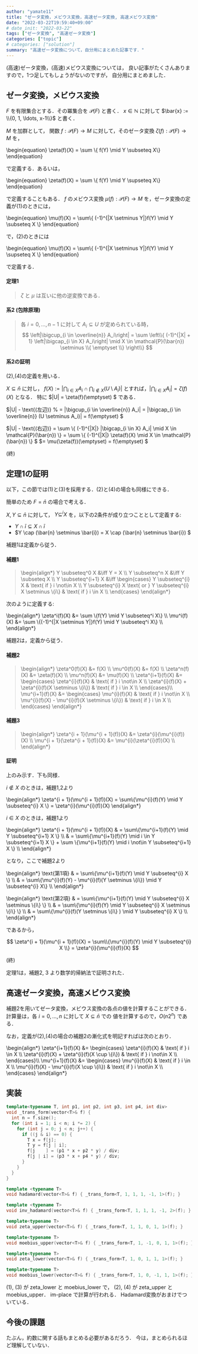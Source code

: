 ```yaml
---
author: "yamate11"
title: "ゼータ変換，メビウス変換，高速ゼータ変換, 高速メビウス変換"
date: "2022-03-22T19:59:40+09:00"
# date_init: "2022-03-22"
tags: ["ゼータ変換", "高速ゼータ変換"]
categories: ["topic"]
# categories: ["solution"]
summary: "高速ゼータ変換について，自分用にまとめた記事です．"
---
```


(高速)ゼータ変換，(高速)メビウス変換については，
良い記事がたくさんありますので，1つ足してもしょうがないのですが，
自分用にまとめました．

## ゼータ変換，メビウス変換

$F$ を有限集合とする．その冪集合を $\mathcal{P}(F)$ と書く．
$x \in \mathbb{N}$ に対して $\bar{x} := \\{0, 1, \ldots, x-1\\}$ と書く．

$M$ を加群として，
関数 $f: \mathcal{P}(F) \to M$ に対して，そのゼータ変換
$\zeta(f): \mathcal{P}(F) \to M$ を，

\begin{equation}
\zeta(f)(X) = \sum \\{ f(Y) \mid Y \subseteq X\\}
\end{equation}

で定義する．あるいは，

\begin{equation}
\zeta(f)(X) = \sum \\{ f(Y) \mid Y \supseteq X\\}
\end{equation}

で定義することもある．
$f$ のメビウス変換 $\mu(f): \mathcal{P}(F) \to M$
を，ゼータ変換の定義が(1)のときには，

\begin{equation}
\mu(f)(X) = \sum\\{ (-1)^{|X \setminus Y|}f(Y) \mid Y \subseteq X \\}
\end{equation}

で，(2)のときには

\begin{equation}
\mu(f)(X) = \sum\\{ (-1)^{|X \setminus Y|}f(Y) \mid Y \supseteq X \\}
\end{equation}

で定義する．

#### 定理1

> $\zeta$ と $\mu$ は互いに他の逆変換である．

#### 系2 (包除原理)

> 各 $i = 0, \ldots, n-1$ に対して $A_i \subseteq U$ が定められている時，
  $$ \left|\bigcup_{i \in \overline{n}} A_i\right| =
     \sum \left\\{ (-1)^{|X| + 1} \left|\bigcap_{i \in X} A_i\right| \mid X \in \mathcal{P}(\bar{n}) \setminus \\{ \emptyset \\} \right\\} $$

#### 系2の証明

(2),(4)の定義を用いる．

$X \subseteq \bar{n}$ に対し，
$f(X) := |\bigcap_{i \in X} A_i \cap \bigcap_{i \not\in X} (U \setminus A_i)|$
とすれば，$|\bigcap_{i \in X} A_i| = \zeta(f)(X)$ となる．
特に $|U| = \zeta(f)(\emptyset) $ である．

$|U| - \text{(左辺)} % = |\bigcup_{i \in \overline{n}} A_i|
= |\bigcap_{i \in \overline{n}} (U \setminus A_i)|
= f(\emptyset)
$

$|U| - \text{(右辺)} = 
   \sum \\{ (-1)^{|X|} |\bigcap_{i \in X} A_i| \mid X \in \mathcal{P}(\bar{n}) \\} 
= \sum \\{ (-1)^{|X|} \zeta(f)(X) \mid X \in \mathcal{P}(\bar{n}) \\}
$ $= \mu(\zeta(f))(\emptyset)
= f(\emptyset)
$

(終)

## 定理1の証明

以下，この節では(1)と(3)を採用する．(2)と(4)の場合も同様にできる．

簡単のため $F = \bar{n}$ の場合で考える．

$X, Y \subseteq \bar{n}$ に対して，
$Y\subseteq^i X$ を，以下の2条件が成り立つこととして定義する:

* $Y \cap \bar{i} \subseteq X \cap \bar{i}$
* $Y \cap (\bar{n} \setminus \bar{i}) =
   X \cap (\bar{n} \setminus \bar{i})
  $

補題1は定義から従う．

#### 補題1

> \begin{align*}
  Y \subseteq^0 X &\iff Y = X \\\\
  Y \subseteq^n X &\iff Y \subseteq X \\\\
  Y \subseteq^{i+1} X &\iff \begin{cases}
    Y \subseteq^{i} X & \text{ if } i \not\in X \\\\
    Y \subseteq^{i} X \text{ or } Y \subseteq^{i} X \setminus \\{i\\}
    & \text{ if } i \in X \\\\
  \end{cases}
\end{align*}

次のように定義する:

\begin{align*}
\zeta^i(f)(X) &= \sum \\{f(Y) \mid Y \subseteq^i X\\} \\\\
\mu^i(f)(X) &= \sum \\{(-1)^{|X \setminus Y|}f(Y) \mid Y \subseteq^i X\\} \\\\
\end{align*}

補題2は，定義から従う．

#### 補題2

> \begin{align*}
  \zeta^0(f)(X) &= f(X) \\\\ \mu^0(f)(X) &= f(X) \\\\
  \zeta^n(f)(X) &= \zeta(f)(X) \\\\ \mu^n(f)(X) &= \mu(f)(X) \\\\
  \zeta^{i+1}(f)(X) &= \begin{cases}
    \zeta^{i}(f)(X) & \text{ if } i \not\in X \\\\
    \zeta^{i}(f)(X) + \zeta^{i}(f)(X \setminus \\{i\\}) & \text{ if } i \in X \\\\
  \end{cases}\\\\
  \mu^{i+1}(f)(X) &= \begin{cases}
    \mu^{i}(f)(X) & \text{ if } i \not\in X \\\\
    \mu^{i}(f)(X) - \mu^{i}(f)(X \setminus \\{i\\}) & \text{ if } i \in X \\\\
  \end{cases}
\end{align*}

#### 補題3

> \begin{align*}
\zeta^{i + 1}(\mu^{i + 1}(f))(X) &= \zeta^{i}(\mu^{i}(f))(X) \\\\
\mu^{i + 1}(\zeta^{i + 1}(f))(X) &= \mu^{i}(\zeta^{i}(f))(X) \\\\
\end{align*}

#### 証明

上のみ示す．下も同様．

$i \not\in X$ のときは，補題1,2より

\begin{align*}
\zeta^{i + 1}(\mu^{i + 1}(f))(X)
= \sum\\{\mu^{i}(f)(Y) \mid Y \subseteq^{i} X \\} 
= \zeta^{i}(\mu^{i}(f))(X)
\end{align*}

$i \in X$ のときは，補題1より

\begin{align*}
\zeta^{i + 1}(\mu^{i + 1}(f))(X)
& = \sum\\{\mu^{i+1}(f)(Y) \mid Y \subseteq^{i+1} X \\} \\\\
& = \sum\\{\mu^{i+1}(f)(Y) \mid i \in Y \subseteq^{i+1} X \\}
  \+ \sum \\{\mu^{i+1}(f)(Y) \mid i \not\in Y \subseteq^{i+1} X \\} \\\\
\end{align*}

となり，ここで補題2より

\begin{align*}
\text{第1項}
& = \sum\\{\mu^{i+1}(f)(Y) \mid Y \subseteq^{i} X \\} \\\\
& = \sum\\{\mu^{i}(f)(Y) - \mu^{i}(f)(Y \setminus \\{i\\})
           \mid Y \subseteq^{i} X\\} \\\\
\end{align*}

\begin{align*}
\text{第2項}
& = \sum\\{\mu^{i+1}(f)(Y) \mid Y \subseteq^{i} X \setminus \\{i\\} \\} \\\\
& = \sum\\{\mu^{i}(f)(Y) \mid Y \subseteq^{i} X \setminus \\{i\\} \\} \\\\
& = \sum\\{\mu^{i}(f)(Y \setminus \\{i\\} ) \mid Y \subseteq^{i} X \\} \\\\
\end{align*}

であるから，

$$
\zeta^{i + 1}(\mu^{i + 1}(f))(X) = 
\sum\\{\mu^{i}(f)(Y) \mid  Y \subseteq^{i} X \\}
= \zeta^{i}(\mu^{i}(f))(X)
$$

(終)

定理1は，補題2, 3 より数学的帰納法で証明された．

## 高速ゼータ変換，高速メビウス変換

補題2を用いてゼータ変換，メビウス変換の各点の値を計算することができる．
計算量は，各 $i = 0, \ldots, n$ に対して $X \subseteq \bar{n}$ での
値を計算するので，$O(n 2^n)$ である．

なお，定義が(2),(4)の場合の補題2の漸化式を明記すればは次のとおり．

\begin{align*}
  \zeta^{i+1}(f)(X) &= \begin{cases}
    \zeta^{i}(f)(X) & \text{ if } i \in X \\\\
    \zeta^{i}(f)(X) + \zeta^{i}(f)(X \cup \\{i\\}) & \text{ if } i \not\in X \\\\
  \end{cases}\\\\
  \mu^{i+1}(f)(X) &= \begin{cases}
    \mu^{i}(f)(X) & \text{ if } i \in X \\\\
    \mu^{i}(f)(X) - \mu^{i}(f)(X \cup \\{i\\}) & \text{ if } i \not\in X \\\\
  \end{cases}
\end{align*}

## 実装

```cpp
template<typename T, int p1, int p2, int p3, int p4, int div>
void _trans_form(vector<T>& f) {
  int n = f.size();
  for (int i = 1; i < n; i *= 2) {
    for (int j = 0; j < n; j++) {
      if ((j & i) == 0) {
        T x = f[j];
        T y = f[j | i];
        f[j    ] = (p1 * x + p2 * y) / div;
        f[j | i] = (p3 * x + p4 * y) / div;
      }
    }
  }
}

template <typename T>
void hadamard(vector<T>& f) { _trans_form<T, 1, 1, 1, -1, 1>(f); }

template <typename T>
void inv_hadamard(vector<T>& f) { _trans_form<T, 1, 1, 1, -1, 2>(f); }

template<typename T>
void zeta_upper(vector<T>& f) { _trans_form<T, 1, 1, 0, 1, 1>(f); }

template<typename T>
void moebius_upper(vector<T>& f) { _trans_form<T, 1, -1, 0, 1, 1>(f); }

template<typename T>
void zeta_lower(vector<T>& f) { _trans_form<T, 1, 0, 1, 1, 1>(f); }

template<typename T>
void moebius_lower(vector<T>& f) { _trans_form<T, 1, 0, -1, 1, 1>(f); }
```

(1), (3) が zeta_lower と moebius_lower で，
(2), (4) が zeta_upper と moebius_upper．
im-place で計算が行われる．
Hadamard変換がおまけでついている．

## 今後の課題

たぶん，約数に関する話もまとめる必要があるだろう．
今は，まとめられるほど理解していない．
